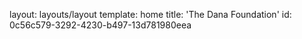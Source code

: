 layout: layouts/layout
template: home
title: 'The Dana Foundation'
id: 0c56c579-3292-4230-b497-13d781980eea
